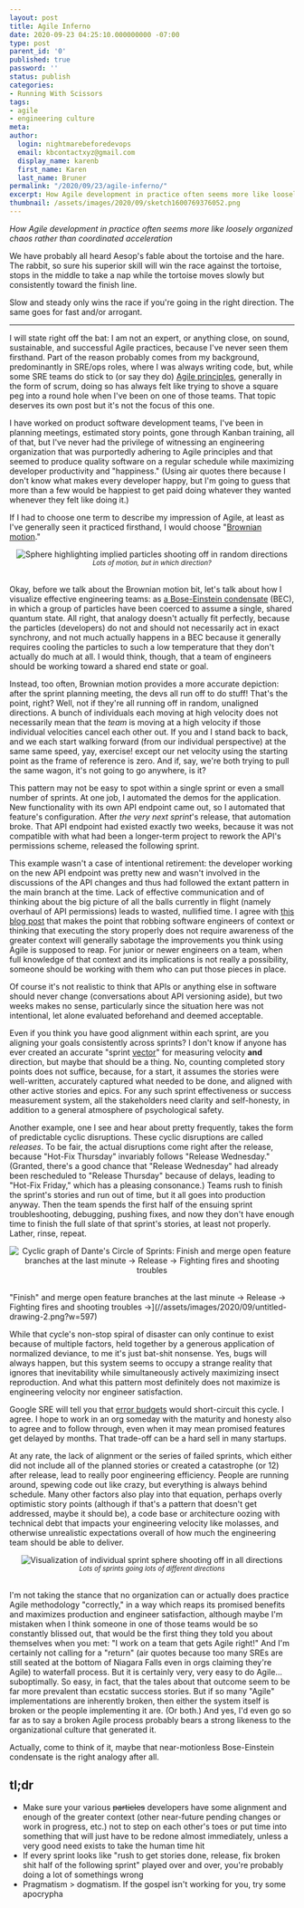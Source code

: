 ```yaml
---
layout: post
title: Agile Inferno
date: 2020-09-23 04:25:10.000000000 -07:00
type: post
parent_id: '0'
published: true
password: ''
status: publish
categories:
- Running With Scissors
tags:
- agile
- engineering culture
meta:
author:
  login: nightmarebeforedevops
  email: kbcontactxyz@gmail.com
  display_name: karenb
  first_name: Karen
  last_name: Bruner
permalink: "/2020/09/23/agile-inferno/"
excerpt: How Agile development in practice often seems more like loosely organized chaos rather than coordinated acceleration
thumbnail: /assets/images/2020/09/sketch1600769376052.png
---
```


_How Agile development in practice often seems more like_ _loosely organized chaos rather than coordinated acceleration_

We have probably all heard Aesop's fable about the tortoise and the hare. The rabbit, so sure his superior skill will win the race against the tortoise, stops in the middle to take a nap while the tortoise moves slowly but consistently toward the finish line.

Slow and steady only wins the race if you're going in the right direction. The same goes for fast and/or arrogant.

* * *

I will state right off the bat: I am not an expert, or anything close, on sound, sustainable, and successful Agile practices, because I've never seen them firsthand. Part of the reason probably comes from my background, predominantly in SRE/ops roles, where I was always writing code, but, while some SRE teams do stick to (or say they do) [Agile principles](https://www.agilealliance.org/agile101/12-principles-behind-the-agile-manifesto/), generally in the form of scrum, doing so has always felt like trying to shove a square peg into a round hole when I've been on one of those teams. That topic deserves its own post but it's not the focus of this one.

I have worked on product software development teams, I've been in planning meetings, estimated story points, gone through Kanban training, all of that, but I've never had the privilege of witnessing an engineering organization that was purportedly adhering to Agile principles and that seemed to produce quality software on a regular schedule while maximizing developer productivity and "happiness." (Using air quotes there because I don't know what makes every developer happy, but I'm going to guess that more than a few would be happiest to get paid doing whatever they wanted whenever they felt like doing it.)

If I had to choose one term to describe my impression of Agile, at least as I've generally seen it practiced firsthand, I would choose "[Brownian motion](https://en.wikipedia.org/wiki/Brownian_motion)."

<div align="center">
<img
src="/assets/images/2020/09/2fd904f6-b980-4062-bd2b-71908c0a774b-01.jpeg"
alt="Sphere highlighting implied particles shooting off in random directions">
<br>
<i><small>
Lots of motion, but in which direction?
</small></i>
</div>
<br>

Okay, before we talk about the Brownian motion bit, let's talk about how I visualize effective engineering teams: as [a Bose-Einstein condensate](https://en.wikipedia.org/wiki/Bose%E2%80%93Einstein_condensate) (BEC), in which a group of particles have been coerced to assume a single, shared quantum state. All right, that analogy doesn't actually fit perfectly, because the particles (developers) do not and should not necessarily act in exact synchrony, and not much actually happens in a BEC because it generally requires cooling the particles to such a low temperature that they don't actually do much at all. I would think, though, that a team of engineers should be working toward a shared end state or goal.

Instead, too often, Brownian motion provides a more accurate depiction: after the sprint planning meeting, the devs all run off to do stuff! That's the point, right? Well, not if they're all running off in random, unaligned directions. A bunch of individuals each moving at high velocity does not necessarily mean that the _team_ is moving at a high velocity if those individual velocities cancel each other out. If you and I stand back to back, and we each start walking forward (from our individual perspective) at the same same speed, yay, exercise! except our net velocity using the starting point as the frame of reference is zero. And if, say, we're both trying to pull the same wagon, it's not going to go anywhere, is it?

This pattern may not be easy to spot within a single sprint or even a small number of sprints. At one job, I automated the demos for the application. New functionality with its own API endpoint came out, so I automated that feature's configuration. After _the very next sprint_'s release, that automation broke. That API endpoint had existed exactly two weeks, because it was not compatible with what had been a longer-term project to rework the API's permissions scheme, released the following sprint.

This example wasn't a case of intentional retirement: the developer working on the new API endpoint was pretty new and wasn't involved in the discussions of the API changes and thus had followed the extant pattern in the main branch at the time. Lack of effective communication and of thinking about the big picture of all the balls currently in flight (namely overhaul of API permissions) leads to wasted, nullified time. I agree with [this blog post](https://charleslambdin.wordpress.com/2020/02/18/red-and-blue-work-agile-as-skeuomorphism/) that makes the point that robbing software engineers of context or thinking that executing the story properly does not require awareness of the greater context will generally sabotage the improvements you think using Agile is supposed to reap. For junior or newer engineers on a team, when full knowledge of that context and its implications is not really a possibility, someone should be working with them who can put those pieces in place.

Of course it's not realistic to think that APIs or anything else in software should never change (conversations about API versioning aside), but two weeks makes no sense, particularly since the situation here was not intentional, let alone evaluated beforehand and deemed acceptable.

Even if you think you have good alignment within each sprint, are you aligning your goals consistently across sprints? I don't know if anyone has ever created an accurate "sprint [vector](https://en.wikipedia.org/wiki/Euclidean_vector)" for measuring velocity **and** direction, but maybe that should be a thing. No, counting completed story points does not suffice, because, for a start, it assumes the stories were well-written, accurately captured what needed to be done, and aligned with other active stories and epics. For any such sprint effectiveness or success measurement system, all the stakeholders need clarity and self-honesty, in addition to a general atmosphere of psychological safety.

Another example, one I see and hear about pretty frequently, takes the form of predictable cyclic disruptions. These cyclic disruptions are called _releases_. To be fair, the actual disruptions come right after the release, because "Hot-Fix Thursday" invariably follows "Release Wednesday." (Granted, there's a good chance that "Release Wednesday" had already been rescheduled to "Release Thursday" because of delays, leading to "Hot-Fix Friday," which has a pleasing consonance.) Teams rush to finish the sprint's stories and run out of time, but it all goes into production anyway. Then the team spends the first half of the ensuing sprint troubleshooting, debugging, pushing fixes, and now they don't have enough time to finish the full slate of that sprint's stories, at least not properly. Lather, rinse, repeat.

<div align="center">
<img
src="/assets/images/2020/09/untitled-drawing-2.png"
alt="Cyclic graph of Dante's Circle of Sprints: Finish and merge open feature branches at the last minute -> Release -> Fighting fires and shooting troubles">
</div>
<br>

"Finish" and merge open feature branches at the last minute -> Release -> Fighting fires and shooting troubles ->](//assets/images/2020/09/untitled-drawing-2.png?w=597)

While that cycle's non-stop spiral of disaster can only continue to exist because of multiple factors, held together by a generous application of normalized deviance, to me it's just bat-shit nonsense. Yes, bugs will always happen, but this system seems to occupy a strange reality that ignores that inevitability while simultaneously actively maximizing insect reproduction. And what this pattern most definitely does not maximize is engineering velocity nor engineer satisfaction.

Google SRE will tell you that [error budgets](https://landing.google.com/sre/workbook/chapters/alerting-on-slos/#low-traffic-services-and-error-budget-alerting) would short-circuit this cycle. I agree. I hope to work in an org someday with the maturity and honesty also to agree and to follow through, even when it may mean promised features get delayed by months. That trade-off can be a hard sell in many startups.

At any rate, the lack of alignment or the series of failed sprints, which either did not include all of the planned stories or created a catastrophe (or 12) after release, lead to really poor engineering efficiency. People are running around, spewing code out like crazy, but everything is always behind schedule. Many other factors also play into that equation, perhaps overly optimistic story points (although if that's a pattern that doesn't get addressed, maybe it should be), a code base or architecture oozing with technical debt that impacts your engineering velocity like molasses, and otherwise unrealistic expectations overall of how much the engineering team should be able to deliver.

<div align="center">
<img
src="/assets/images/2020/09/sketch1600769376052.png"
alt="Visualization of individual sprint sphere shooting off in all directions">
<br>
<i><small>
Lots of sprints going lots of different directions
</small></i>
</div>
<br>


I'm not taking the stance that no organization can or actually does practice Agile methodology "correctly," in a way which reaps its promised benefits and maximizes production and engineer satisfaction, although maybe I'm mistaken when I think someone in one of those teams would be so constantly blissed out, that would be the first thing they told you about themselves when you met: "I work on a team that gets Agile right!" And I'm certainly not calling for a "return" (air quotes because too many SREs are still seated at the bottom of Niagara Falls even in orgs claiming they're Agile) to waterfall process. But it is certainly very, very easy to do Agile... suboptimally. So easy, in fact, that the tales about that outcome seem to be far more prevalent than ecstatic success stories. But if so many "Agile" implementations are inherently broken, then either the system itself is broken or the people implementing it are. (Or both.) And yes, I'd even go so far as to say a broken Agile process probably bears a strong likeness to the organizational culture that generated it.

Actually, come to think of it, maybe that near-motionless Bose-Einstein condensate is the right analogy after all.

## tl;dr

* Make sure your various ~~particles~~ developers have some alignment and enough of the greater context (other near-future pending changes or work in progress, etc.) not to step on each other's toes or put time into something that will just have to be redone almost immediately, unless a very good need exists to take the human time hit
* If every sprint looks like "rush to get stories done, release, fix broken shit half of the following sprint" played over and over, you're probably doing a lot of somethings wrong
* Pragmatism \> dogmatism. If the gospel isn't working for you, try some apocrypha

